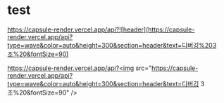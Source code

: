 # test
https://capsule-render.vercel.app/api?![header](https://capsule-render.vercel.app/api?type=wave&color=auto&height=300&section=header&text=디버깅%203조%20&fontSize=90)


https://capsule-render.vercel.app/api?<img src="https://capsule-render.vercel.app/api?type=wave&color=auto&height=300&section=header&text=디버깅 3조%20&fontSize=90" />
